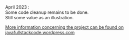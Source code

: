 April 2023 : <br>
Some code cleanup remains to be done.<br>
Still some value as an illustration.<br>

[More information concerning the project can be found on javafullstackcode.wordpress.com](https://javafullstackcode.wordpress.com/, "Java Full Stack Code")
